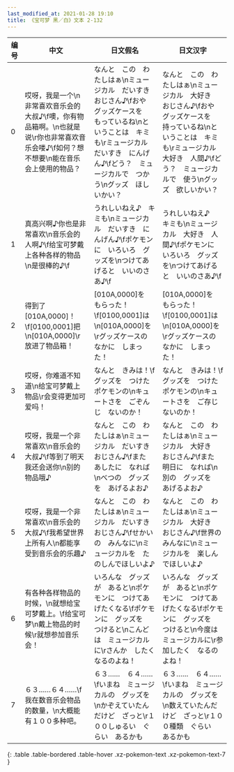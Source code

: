 ```yaml
---
last_modified_at: 2021-01-28 19:10
title: 《宝可梦 黑／白》文本 2-132
---
```

| 编号 | 中文 | 日文假名 | 日文汉字 |
| ---- | ---- | ---- | --- |
| 0 | 哎呀，我是一个\n非常喜欢音乐会的大叔♪\f噢，你有物品箱啊。\n也就是说\r你也非常喜欢音乐会喽♪\f如何？想不想要\n能在音乐会上使用的物品？ | なんと　この　わたしはぁ\nミュージカル　だいすき　おじさん♪\fおや　グッズケースを　もっているね\nということは　キミも\rミュージカル　だいすき　にんげん♪\fどう？　ミュージカルで　つかう\nグッズ　ほしいかい？ | なんと　この　わたしはぁ\nミュージカル　大好き　おじさん♪\fおや　グッズケースを　持っているね\nということは　キミも\rミュージカル　大好き　人間♪\fどう？　ミュージカルで　使う\nグッズ　欲しいかい？ |
| 1 | 真高兴啊♪你也是非常喜欢\n音乐会的人啊♪\f给宝可梦戴上各种各样的物品\n是很棒的♪\f | うれしいねえ♪　キミも\nミュージカル　だいすき　にんげん♪\fポケモンに　いろいろ　グッズを\nつけてあげると　いいのさあ♪\f | うれしいねえ♪　キミも\nミュージカル　大好き　人間♪\fポケモンに　いろいろ　グッズを\nつけてあげると　いいのさあ♪\f |
| 2 | 得到了[010A,0000]！\f[0100,0001]把\n[010A,0000]\r放进了物品箱！ | [010A,0000]を　もらった！\f[0100,0001]は\n[010A,0000]を\rグッズケースの　なかに　しまった！ | [010A,0000]を　もらった！\f[0100,0001]は\n[010A,0000]を\rグッズケースの　なかに　しまった！ |
| 3 | 哎呀，你难道不知道\n给宝可梦戴上物品\r会变得更加可爱吗！ | なんと　きみは！\fグッズを　つけた　ポケモンの\nキュートさを　ごぞんじ　ないのか！ | なんと　きみは！\fグッズを　つけた　ポケモンの\nキュートさを　ご存じ　ないのか！ |
| 4 | 哎呀，我是一个非常喜欢\n音乐会的大叔♪\f等到了明天我还会送你\n别的物品哦♪ | なんと　この　わたしはぁ\nミュージカル　だいすき　おじさん♪\fまた　あしたに　なれば\nべつの　グッズを　あげるよお♪ | なんと　この　わたしはぁ\nミュージカル　大好き　おじさん♪\fまた　明日に　なれば\n別の　グッズを　あげるよお♪ |
| 5 | 哎呀，我是一个非常喜欢\n音乐会的大叔♪\f我希望世界上所有人\n都能享受到音乐会的乐趣♪ | なんと　この　わたしはぁ\nミュージカル　だいすき　おじさん♪\fせかいの　みんなに\nミュージカルを　たのしんでほしいよ♪ | なんと　この　わたしはぁ\nミュージカル　大好き　おじさん♪\f世界の　みんなに\nミュージカルを　楽しんでほしいよ♪ |
| 6 | 有各种各样物品的时候，\n就想给宝可梦戴上。\f给宝可梦\n戴上物品的时候\r就想参加音乐会！ | いろんな　グッズが　あると\nポケモンに　つけてあげたくなる\fポケモンに　グッズを　つけると\nこんどは　ミュージカルに\rさんか　したくなるのよね！ | いろんな　グッズが　あると\nポケモンに　つけてあげたくなる\fポケモンに　グッズを　つけると\n今度は　ミュージカルに\r参加したく　なるのよね！ |
| 7 | ６３……６４……\f我在数音乐会物品的数量，\n大概能有１００多种吧。 | ６３……　６４……\fいまね　ミュージカルの　グッズを\nかぞえていたんだけど　ざっと\r１００しゅるい　ぐらい　あるかも | ６３……　６４……\fいまね　ミュージカルの　グッズを\n数えていたんだけど　ざっと\r１００種類　ぐらい　あるかも |
{: .table .table-bordered .table-hover .xz-pokemon-text .xz-pokemon-text-7 }